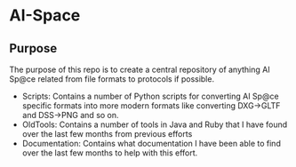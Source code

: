 # AI-Space
 
## Purpose

The purpose of this repo is to create a central repository of anything AI Sp@ce related from file formats to protocols if possible.


- Scripts: Contains a number of Python scripts for converting AI Sp@ce specific formats into more modern formats like converting DXG->GLTF and DSS->PNG and so on.
- OldTools: Contains a number of tools in Java and Ruby that I have found over the last few months from previous efforts
- Documentation: Contains what documentation I have been able to find over the last few months to help with this effort.
